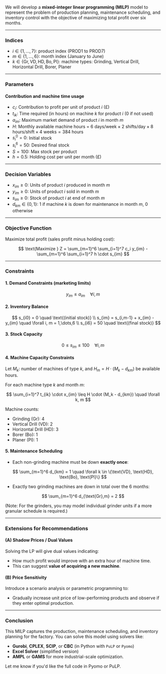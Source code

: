 We will develop a **mixed-integer linear programming (MILP)** model to represent the problem of production planning, maintenance scheduling, and inventory control with the objective of maximizing total profit over six months.

---

### **Indices**

* $i \in \{1,\dots,7\}$: product index (PROD1 to PROD7)
* $m \in \{1,\dots,6\}$: month index (January to June)
* $k \in \{\text{Gr}, \text{VD}, \text{HD}, \text{Bo}, \text{Pl}\}$: machine types: Grinding, Vertical Drill, Horizontal Drill, Borer, Planer

---

### **Parameters**

#### Contribution and machine time usage

* $c_i$: Contribution to profit per unit of product $i$ (£)
* $t_{ik}$: Time required (in hours) on machine $k$ for product $i$ (0 if not used)
* $a_{im}$: Maximum market demand of product $i$ in month $m$
* $H$: Monthly available machine hours = $6 \text{ days/week} \times 2 \text{ shifts/day} \times 8 \text{ hours/shift} \times 4 \text{ weeks} = 384$ hours
* $s_i^0 = 0$: Initial stock
* $s_i^6 = 50$: Desired final stock
* $S = 100$: Max stock per product
* $h = 0.5$: Holding cost per unit per month (£)

---

### **Decision Variables**

* $x_{im} \geq 0$: Units of product $i$ produced in month $m$
* $y_{im} \geq 0$: Units of product $i$ sold in month $m$
* $s_{im} \geq 0$: Stock of product $i$ at end of month $m$
* $d_{km} \in \{0,1\}$: 1 if machine $k$ is down for maintenance in month $m$, 0 otherwise

---

### **Objective Function**

Maximize total profit (sales profit minus holding cost):

$$
\text{Maximize } Z = \sum_{m=1}^6 \sum_{i=1}^7 c_i y_{im} - \sum_{m=1}^6 \sum_{i=1}^7 h \cdot s_{im}
$$

---

### **Constraints**

#### 1. **Demand Constraints (marketing limits)**

$$
y_{im} \leq a_{im} \quad \forall i, m
$$

#### 2. **Inventory Balance**

$$
s_{i0} = 0 \quad \text{(initial stock)} \\
s_{im} = s_{i,m-1} + x_{im} - y_{im} \quad \forall i, m = 1,\dots,6 \\
s_{i6} = 50 \quad \text{(final stock)}
$$

#### 3. **Stock Capacity**

$$
0 \leq s_{im} \leq 100 \quad \forall i, m
$$

#### 4. **Machine Capacity Constraints**

Let $M_k$: number of machines of type $k$, and $H_m = H \cdot (M_k - d_{km})$ be available hours.

For each machine type $k$ and month $m$:

$$
\sum_{i=1}^7 t_{ik} \cdot x_{im} \leq H \cdot (M_k - d_{km}) \quad \forall k, m
$$

Machine counts:

* Grinding (Gr): 4
* Vertical Drill (VD): 2
* Horizontal Drill (HD): 3
* Borer (Bo): 1
* Planer (Pl): 1

#### 5. **Maintenance Scheduling**

* Each non-grinding machine must be down **exactly once**:

$$
\sum_{m=1}^6 d_{km} = 1 \quad \forall k \in \{\text{VD}, \text{HD}, \text{Bo}, \text{Pl}\}
$$

* Exactly two grinding machines are down in total over the 6 months:

$$
\sum_{m=1}^6 d_{\text{Gr},m} = 2
$$

(Note: For the grinders, you may model individual grinder units if a more granular schedule is required.)

---

### **Extensions for Recommendations**

#### (A) **Shadow Prices / Dual Values**

Solving the LP will give dual values indicating:

* How much profit would improve with an extra hour of machine time.
* This can suggest **value of acquiring a new machine**.

#### (B) **Price Sensitivity**

Introduce a scenario analysis or parametric programming to:

* Gradually increase unit price of low-performing products and observe if they enter optimal production.

---

### **Conclusion**

This MILP captures the production, maintenance scheduling, and inventory planning for the factory. You can solve this model using solvers like:

* **Gurobi**, **CPLEX**, **SCIP**, or **CBC** (in Python with `PuLP` or `Pyomo`)
* **Excel Solver** (simplified version)
* **AMPL** or **GAMS** for more industrial-scale optimization.

Let me know if you'd like the full code in Pyomo or PuLP.
